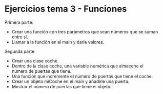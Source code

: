 # Ejercicios tema 3 - Funciones

Primera parte:

- Crear una función con tres parámetros que sean números que se suman entre sí.
- Llamar a la función en el main y darle valores.

Segunda parte:

- Crear una clase coche.
- Dentro de la clase coche, una variable numérica que almacene el número de puertas que tiene.
- Una función que incremente el número de puertas que tiene el coche.
- Crear un objeto miCoche en el main y añadirle una puerta.
- Mostrar el número de puertas que tiene el objeto.
